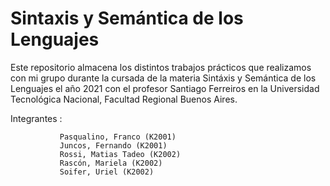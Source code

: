 # Sintaxis y Semántica de los Lenguajes

Este repositorio almacena los distintos trabajos prácticos que realizamos con mi grupo durante la cursada de la materia Sintáxis y Semántica de los Lenguajes el año 2021 con el profesor Santiago Ferreiros en la Universidad Tecnológica Nacional, Facultad Regional Buenos Aires.
 
Integrantes : 

               Pasqualino, Franco (K2001)
               Juncos, Fernando (K2001)
               Rossi, Matias Tadeo (K2002)
               Rascón, Mariela (K2002)
               Soifer, Uriel (K2002)
